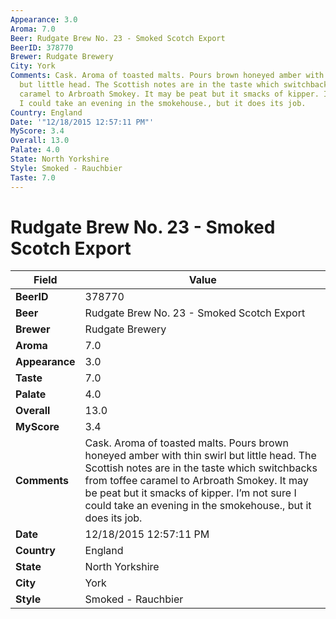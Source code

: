 ```yaml
---
Appearance: 3.0
Aroma: 7.0
Beer: Rudgate Brew No. 23 - Smoked Scotch Export
BeerID: 378770
Brewer: Rudgate Brewery
City: York
Comments: Cask. Aroma of toasted malts. Pours brown honeyed amber with thin swirl
  but little head. The Scottish notes are in the taste which switchbacks from toffee
  caramel to Arbroath Smokey. It may be peat but it smacks of kipper. I’m not sure
  I could take an evening in the smokehouse., but it does its job.
Country: England
Date: '"12/18/2015 12:57:11 PM"'
MyScore: 3.4
Overall: 13.0
Palate: 4.0
State: North Yorkshire
Style: Smoked - Rauchbier
Taste: 7.0
---
```


# Rudgate Brew No. 23 - Smoked Scotch Export

| Field         | Value |
|---------------|-------|
| **BeerID** | 378770 |
| **Beer** | Rudgate Brew No. 23 - Smoked Scotch Export |
| **Brewer** | Rudgate Brewery |
| **Aroma** | 7.0 |
| **Appearance** | 3.0 |
| **Taste** | 7.0 |
| **Palate** | 4.0 |
| **Overall** | 13.0 |
| **MyScore** | 3.4 |
| **Comments** | Cask. Aroma of toasted malts. Pours brown honeyed amber with thin swirl but little head. The Scottish notes are in the taste which switchbacks from toffee caramel to Arbroath Smokey. It may be peat but it smacks of kipper. I’m not sure I could take an evening in the smokehouse., but it does its job. |
| **Date** | 12/18/2015 12:57:11 PM |
| **Country** | England |
| **State** | North Yorkshire |
| **City** | York |
| **Style** | Smoked - Rauchbier |
